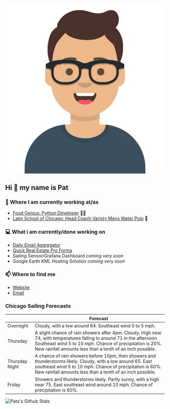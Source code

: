 [![Social banner for p-j-falconer](https://raw.githubusercontent.com/P-J-FALCONER/P-J-FALCONER/master/assets/avataaars.svg)](https://patfalconer.com/)
## Hi :wave: my name is Pat

### 💼 Where I am currently working at/as
- [Food Genius: Python Developer](https://getfoodgenius.com/) 🍔🐍
- [Latin School of Chicago: Head Coach Varisty Mens Water Polo](https://www.latinschool.org/) 🤽


### 💻 What i am currently/done working on
 - [Daily Email Aggregator](https://github.com/P-J-FALCONER/dott_daily_mail)
 - [Quick Real Estate Pro Forma](https://github.com/P-J-FALCONER/henry)
 - Sailing Sensor/Grafana Dashboard *coming very soon*
 - Google Earth KML Hosting Solution *coming very soon*

### 📫 Where to find me
 - [Website](https://patfalconer.com/)
 - [Email](mailto:patrick.j.falconer@gmail.com)


### Chicago Sailing Forecasts
|   | Forecast  |
|---|---|
| Overnight | Cloudy, with a low around 64. Southeast wind 0 to 5 mph. |
| Thursday | A slight chance of rain showers after 4pm. Cloudy. High near 74, with temperatures falling to around 71 in the afternoon. Southeast wind 5 to 10 mph. Chance of precipitation is 20%. New rainfall amounts less than a tenth of an inch possible. |
| Thursday Night | A chance of rain showers before 10pm, then showers and thunderstorms likely. Cloudy, with a low around 65. East southeast wind 5 to 10 mph. Chance of precipitation is 60%. New rainfall amounts less than a tenth of an inch possible. |
| Friday | Showers and thunderstorms likely. Partly sunny, with a high near 75. East southeast wind around 10 mph. Chance of precipitation is 60%. |

![Pats's Github Stats](https://github-readme-stats.vercel.app/api?username=p-j-falconer&show_icons=true&theme=radical)
